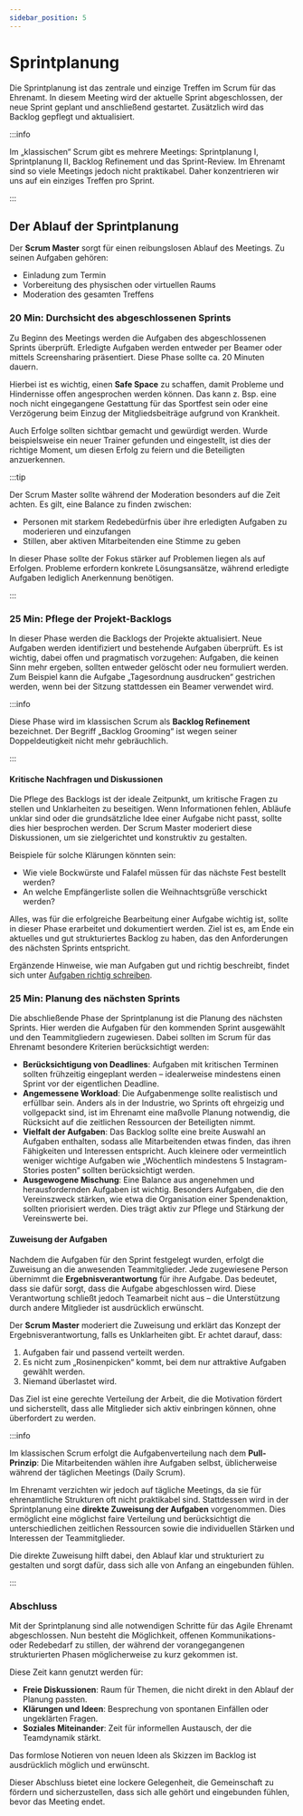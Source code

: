```yaml
---
sidebar_position: 5
---
```


# Sprintplanung

Die Sprintplanung ist das zentrale und einzige Treffen im Scrum für das Ehrenamt. In diesem Meeting wird der aktuelle
Sprint abgeschlossen, der neue Sprint geplant und anschließend gestartet. Zusätzlich wird das Backlog gepflegt und
aktualisiert.

:::info

Im „klassischen“ Scrum gibt es mehrere Meetings: Sprintplanung I, Sprintplanung II, Backlog Refinement und das
Sprint-Review. Im Ehrenamt sind so viele Meetings jedoch nicht praktikabel. Daher konzentrieren wir uns auf ein einziges
Treffen pro Sprint.

:::

## Der Ablauf der Sprintplanung

Der **Scrum Master** sorgt für einen reibungslosen Ablauf des Meetings. Zu seinen Aufgaben gehören:

- Einladung zum Termin
- Vorbereitung des physischen oder virtuellen Raums
- Moderation des gesamten Treffens

### 20 Min: Durchsicht des abgeschlossenen Sprints

Zu Beginn des Meetings werden die Aufgaben des abgeschlossenen Sprints überprüft. Erledigte Aufgaben werden entweder per
Beamer oder mittels Screensharing präsentiert. Diese Phase sollte ca. 20 Minuten dauern.

Hierbei ist es wichtig, einen **Safe Space** zu schaffen, damit Probleme und Hindernisse offen angesprochen werden
können. Das kann z. Bsp. eine noch nicht eingegangene Gestattung für das Sportfest sein oder eine Verzögerung beim
Einzug der Mitgliedsbeiträge aufgrund von Krankheit.

Auch Erfolge sollten sichtbar gemacht und gewürdigt werden. Wurde beispielsweise ein neuer Trainer gefunden und
eingestellt, ist dies der richtige Moment, um diesen Erfolg zu feiern und die Beteiligten anzuerkennen.

:::tip

Der Scrum Master sollte während der Moderation besonders auf die Zeit achten. Es gilt, eine Balance zu finden zwischen:

- Personen mit starkem Redebedürfnis über ihre erledigten Aufgaben zu moderieren und einzufangen
- Stillen, aber aktiven Mitarbeitenden eine Stimme zu geben

In dieser Phase sollte der Fokus stärker auf Problemen liegen als auf Erfolgen. Probleme erfordern konkrete
Lösungsansätze, während erledigte Aufgaben lediglich Anerkennung benötigen.

:::

### 25 Min: Pflege der Projekt-Backlogs

In dieser Phase werden die Backlogs der Projekte aktualisiert. Neue Aufgaben werden identifiziert und bestehende
Aufgaben überprüft. Es ist wichtig, dabei offen und pragmatisch vorzugehen: Aufgaben, die keinen Sinn mehr ergeben,
sollten entweder gelöscht oder neu formuliert werden. Zum Beispiel kann die Aufgabe „Tagesordnung ausdrucken“ gestrichen
werden, wenn bei der Sitzung stattdessen ein Beamer verwendet wird.

:::info

Diese Phase wird im klassischen Scrum als **Backlog Refinement** bezeichnet. Der Begriff „Backlog Grooming“ ist wegen
seiner Doppeldeutigkeit nicht mehr gebräuchlich.

:::

#### Kritische Nachfragen und Diskussionen

Die Pflege des Backlogs ist der ideale Zeitpunkt, um kritische Fragen zu stellen und Unklarheiten zu beseitigen. Wenn
Informationen fehlen, Abläufe unklar sind oder die grundsätzliche Idee einer Aufgabe nicht passt, sollte dies hier
besprochen werden. Der Scrum Master moderiert diese Diskussionen, um sie zielgerichtet und konstruktiv zu gestalten.

Beispiele für solche Klärungen könnten sein:

- Wie viele Bockwürste und Falafel müssen für das nächste Fest bestellt werden?
- An welche Empfängerliste sollen die Weihnachtsgrüße verschickt werden?

Alles, was für die erfolgreiche Bearbeitung einer Aufgabe wichtig ist, sollte in dieser Phase erarbeitet und
dokumentiert werden. Ziel ist es, am Ende ein aktuelles und gut strukturiertes Backlog zu haben, das den Anforderungen
des nächsten Sprints entspricht.

Ergänzende Hinweise, wie man Aufgaben gut und richtig beschreibt, findet sich
unter [Aufgaben richtig schreiben](../02-Fortgeschritten/aufgaben-richtig-schreiben.md).

### 25 Min: Planung des nächsten Sprints

Die abschließende Phase der Sprintplanung ist die Planung des nächsten Sprints. Hier werden die Aufgaben für den
kommenden Sprint ausgewählt und den Teammitgliedern zugewiesen. Dabei sollten im Scrum für das Ehrenamt besondere
Kriterien berücksichtigt werden:

- **Berücksichtigung von Deadlines**: Aufgaben mit kritischen Terminen sollten frühzeitig eingeplant werden –
  idealerweise mindestens einen Sprint vor der eigentlichen Deadline.
- **Angemessene Workload**: Die Aufgabenmenge sollte realistisch und erfüllbar sein. Anders als in der Industrie, wo
  Sprints oft ehrgeizig und vollgepackt sind, ist im Ehrenamt eine maßvolle Planung notwendig, die Rücksicht auf die
  zeitlichen Ressourcen der Beteiligten nimmt.
- **Vielfalt der Aufgaben**: Das Backlog sollte eine breite Auswahl an Aufgaben enthalten, sodass alle Mitarbeitenden
  etwas finden, das ihren Fähigkeiten und Interessen entspricht. Auch kleinere oder vermeintlich weniger wichtige
  Aufgaben wie „Wöchentlich mindestens 5 Instagram-Stories posten“ sollten berücksichtigt werden.
- **Ausgewogene Mischung**: Eine Balance aus angenehmen und herausfordernden Aufgaben ist wichtig. Besonders Aufgaben,
  die den Vereinszweck stärken, wie etwa die Organisation einer Spendenaktion, sollten priorisiert werden. Dies trägt
  aktiv zur Pflege und Stärkung der Vereinswerte bei.

#### Zuweisung der Aufgaben

Nachdem die Aufgaben für den Sprint festgelegt wurden, erfolgt die Zuweisung an die anwesenden Teammitglieder. Jede
zugewiesene Person übernimmt die **Ergebnisverantwortung** für ihre Aufgabe. Das bedeutet, dass sie dafür sorgt, dass
die Aufgabe abgeschlossen wird. Diese Verantwortung schließt jedoch Teamarbeit nicht aus – die Unterstützung durch
andere Mitglieder ist ausdrücklich erwünscht.

Der **Scrum Master** moderiert die Zuweisung und erklärt das Konzept der Ergebnisverantwortung, falls es Unklarheiten
gibt. Er achtet darauf, dass:

1. Aufgaben fair und passend verteilt werden.
2. Es nicht zum „Rosinenpicken“ kommt, bei dem nur attraktive Aufgaben gewählt werden.
3. Niemand überlastet wird.

Das Ziel ist eine gerechte Verteilung der Arbeit, die die Motivation fördert und sicherstellt, dass alle Mitglieder sich
aktiv einbringen können, ohne überfordert zu werden.

:::info

Im klassischen Scrum erfolgt die Aufgabenverteilung nach dem **Pull-Prinzip**: Die Mitarbeitenden wählen ihre Aufgaben
selbst, üblicherweise während der täglichen Meetings (Daily Scrum).

Im Ehrenamt verzichten wir jedoch auf tägliche Meetings, da sie für ehrenamtliche Strukturen oft nicht praktikabel sind.
Stattdessen wird in der Sprintplanung eine **direkte Zuweisung der Aufgaben** vorgenommen. Dies ermöglicht eine
möglichst faire Verteilung und berücksichtigt die unterschiedlichen zeitlichen Ressourcen sowie die individuellen
Stärken und Interessen der Teammitglieder.

Die direkte Zuweisung hilft dabei, den Ablauf klar und strukturiert zu gestalten und sorgt dafür, dass sich alle von
Anfang an eingebunden fühlen.

:::

### Abschluss

Mit der Sprintplanung sind alle notwendigen Schritte für das Agile Ehrenamt abgeschlossen. Nun besteht die Möglichkeit,
offenen Kommunikations- oder Redebedarf zu stillen, der während der vorangegangenen strukturierten Phasen möglicherweise
zu kurz gekommen ist.

Diese Zeit kann genutzt werden für:

- **Freie Diskussionen**: Raum für Themen, die nicht direkt in den Ablauf der Planung passten.
- **Klärungen und Ideen**: Besprechung von spontanen Einfällen oder ungeklärten Fragen.
- **Soziales Miteinander**: Zeit für informellen Austausch, der die Teamdynamik stärkt.

Das formlose Notieren von neuen Ideen als Skizzen im Backlog ist ausdrücklich möglich und erwünscht.

Dieser Abschluss bietet eine lockere Gelegenheit, die Gemeinschaft zu fördern und sicherzustellen, dass sich alle gehört
und eingebunden fühlen, bevor das Meeting endet.